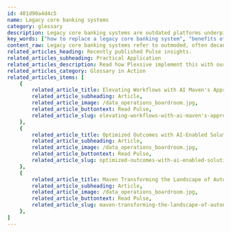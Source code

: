 ```yaml
---
id: 401d90a4d4c5
name: Legacy core banking systems
category: glossary
description: Legacy core banking systems are outdated platforms underpinning key banking operations, which pose technological and integration challenges that hinder the development and delivery of new banking products and experiences.
key_words: ["how to replace a legacy core banking system", "benefits of modern core banking platforms", "cost of transitioning from legacy banking systems", "impact of legacy systems on bank innovation", "challenges of integrating new technology with legacy banking systems", "adopting cloud technologies in banking", "digital transformation strategies for banks", "improving customer experience in banking through technology", "why upgrade legacy banking systems", "best practices for migrating from legacy to modern banking systems"]
content_raw: Legacy core banking systems refer to outmoded, often decade-old systems that predominantly uphold a bank's backend operations. These activities encompass core functions such as account initiation, servicing, transaction processing, deposit handling, and loan management, among others. These legacy systems brought forth several challenges for banking institutions due to their reliance on antiquated technology, proprietary data models, and limited capability to seamlessly interface with other systems. Henceforth, these constraints limit a bank's dynamism to swiftly produce new experiences, innovative products, and services. So, what are the compelling benefits for replacing these legacy core banking systems? For long-established banks feeling encumbered by such outdated core systems, many deem investing in fresh core systems for digital services as a crucial strategic priority. Newly developed cores are inherently digital, leveraging the potential of cloud technologies and its related services. They embrace dynamic pricing methods, helping to drastically reduce overheads and simplify operations by removing redundant paper processes. Additionally, banks are beginning to harness the power of these new platforms to establish digital channels. Such digitization steps end up enriching the customer experience, giving rise to a higher level of satisfaction. They also pave the way for the swift launch of new products and services, significantly outpacing traditional timelines. Thus, at Maven Technologies, we firmly believe in unlocking productivity by adopting modern, elite technology solutions. Our expertise and experienced professionals are dedicated to guiding businesses through this digital transformation, ultimately helping them realize visionary goals and secure a competitive edge in today's fast-paced digital world.
related_articles_heading: Recently published Pulse insights.
related_articles_subheading: Practical Application
related_articles_description: Read how Plexsive implement this with our clients.
related_articles_category: Glossary in Action
related_articles_items: [
	{
		related_article_title: Elevating Workflows with AI Maven's Approach,
		related_article_subheading: Article,
		related_article_image: /data_operations_boardroom.jpg,
		related_article_buttontext: Read Pulse,
		related_article_slug: elevating-workflows-with-ai-maven's-approach
	},
	{
		related_article_title: Optimized Outcomes with AI-Enabled Solutions,
		related_article_subheading: Article,
		related_article_image: /data_operations_boardroom.jpg,
		related_article_buttontext: Read Pulse,
		related_article_slug: optimized-outcomes-with-ai-enabled-solutions
	},
	{
		related_article_title: Maven Transforming the Landscape of Autonomous Vehicles,
		related_article_subheading: Article,
		related_article_image: /data_operations_boardroom.jpg,
		related_article_buttontext: Read Pulse,
		related_article_slug: maven-transforming-the-landscape-of-autonomous-vehicles
	},
]
---
```

